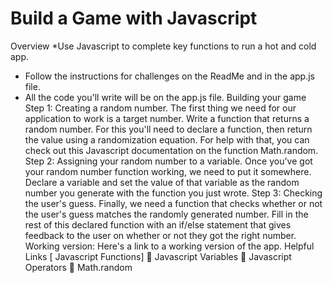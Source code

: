 # Build a Game with Javascript
Overview
*Use Javascript to complete key functions to run a hot and cold app.
*	Follow the instructions for challenges on the ReadMe and in the app.js file.
*	All the code you'll write will be on the app.js file.
Building your game
Step 1: Creating a random number. The first thing we need for our application to work is a target number. Write a function that returns a random number. For this you'll need to declare a function, then return the value using a randomization equation. For help with that, you can check out this Javascript documentation on the function Math.random.
Step 2: Assigning your random number to a variable. Once you've got your random number function working, we need to put it somewhere. Declare a variable and set the value of that variable as the random number you generate with the function you just wrote.
Step 3: Checking the user's guess. Finally, we need a function that checks whether or not the user's guess matches the randomly generated number. Fill in the rest of this declared function with an if/else statement that gives feedback to the user on whether or not they got the right number.
Working version: Here's a link to a working version of the app.
Helpful Links
[	Javascript Functions]
	Javascript Variables
	Javascript Operators
	Math.random
